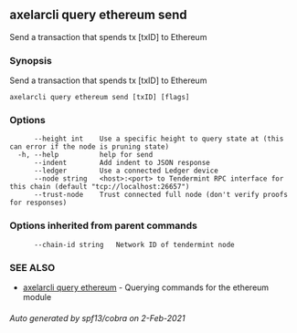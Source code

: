 ## axelarcli query ethereum send

Send a transaction that spends tx \[txID\] to Ethereum

### Synopsis

Send a transaction that spends tx \[txID\] to Ethereum

```
axelarcli query ethereum send [txID] [flags]
```

### Options

```
      --height int    Use a specific height to query state at (this can error if the node is pruning state)
  -h, --help          help for send
      --indent        Add indent to JSON response
      --ledger        Use a connected Ledger device
      --node string   <host>:<port> to Tendermint RPC interface for this chain (default "tcp://localhost:26657")
      --trust-node    Trust connected full node (don't verify proofs for responses)
```

### Options inherited from parent commands

```
      --chain-id string   Network ID of tendermint node
```

### SEE ALSO

- [axelarcli query ethereum](axelarcli_query_ethereum.md)	 - Querying commands for the ethereum module

###### Auto generated by spf13/cobra on 2-Feb-2021
